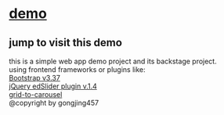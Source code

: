 [demo](www.seeii.org)
==========================
jump to visit this demo
--------------------------
this is a simple web app demo project and its backstage project. </br>
using frontend frameworks or plugins like:</br> [Bootstrap v3.37](https://getbootstrap.com/)</br>[jQuery edSlider plugin v.1.4](https://github.com/eduardocmoreno/jquery.edslider)</br>[grid-to-carousel](https://nicholaswright.github.io/grid-to-carousel/)</br>
@copyright by gongjing457
